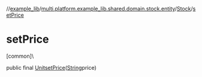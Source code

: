 //[example_lib](../../../index.md)/[multi.platform.example_lib.shared.domain.stock.entity](../index.md)/[Stock](index.md)/[setPrice](set-price.md)

# setPrice

[common]\

public final [Unit](https://kotlinlang.org/api/latest/jvm/stdlib/kotlin/-unit/index.html)[setPrice](set-price.md)([String](https://developer.android.com/reference/kotlin/java/lang/String.html)price)
